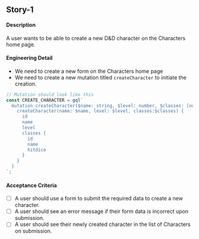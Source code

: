 ## Story-1

#### Description
A user wants to be able to create a new D&D character on the Characters home page.

#### Engineering Detail
* We need to create a new form on the Characters home page
* We need to create a new mutation titled `createCharacter` to initiate the creation.
```js
// Mutation should look like this
const CREATE_CHARACTER = gql`
  mutation createCharacter($name: string, $level: number, $classes: [number]) {
    createCharacter(name: $name, level: $level, classes:$classes) {
      id
      name
      level
      classes {
        id
        name
        hitdice
      }
    }
  }
`;
```

#### Acceptance Criteria

- [ ] A user should use a form to submit the required data to create a new character.
- [ ] A user should see an error message if their form data is incorrect upon submission.
- [ ] A user should see their newly created character in the list of Characters on submission.